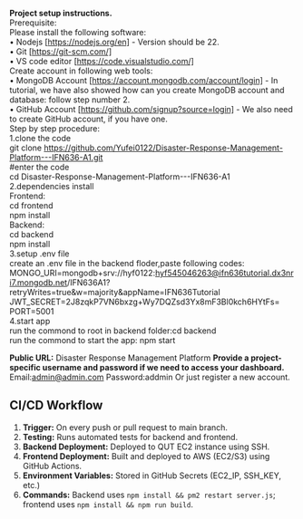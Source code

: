 **Project setup instructions.**  
Prerequisite:  
Please install the following software:  
• Nodejs [https://nodejs.org/en] - Version should be 22.  
• Git [https://git-scm.com/]  
• VS code editor [https://code.visualstudio.com/]  
Create account in following web tools:  
• MongoDB Account [https://account.mongodb.com/account/login] - In tutorial, we have also showed how can you create MongoDB account and database: follow step number 2.  
• GitHub Account [https://github.com/signup?source=login] - We also need to create GitHub account, if you have one.  
Step by step procedure:  
1.clone the code  
git clone https://github.com/Yufei0122/Disaster-Response-Management-Platform---IFN636-A1.git  
#enter the code  
cd Disaster-Response-Management-Platform---IFN636-A1  
2.dependencies install  
Frontend:  
cd frontend  
npm install  
Backend:  
cd backend  
npm install  
3.setup .env file  
create an .env file in the backend floder,paste following codes:  
MONGO_URI=mongodb+srv://hyf0122:hyf545046263@ifn636tutorial.dx3nri7.mongodb.net/IFN636A1?retryWrites=true&w=majority&appName=IFN636Tutorial  
JWT_SECRET=2J8zqkP7VN6bxzg+Wy7DQZsd3Yx8mF3Bl0kch6HYtFs=  
PORT=5001  
4.start app  
run the commond to root in backend folder:cd backend  
run the commond to start the app: npm start  

**Public URL:**
Disaster Response Management Platform
**Provide a project-specific username and password if we need to access your dashboard.**
Email:admin@admin.com
Password:addmin
Or just register a new account.
## CI/CD Workflow

1. **Trigger:** On every push or pull request to main branch.
2. **Testing:** Runs automated tests for backend and frontend.
3. **Backend Deployment:** Deployed to QUT EC2 instance using SSH.
4. **Frontend Deployment:** Built and deployed to AWS (EC2/S3) using GitHub Actions.
5. **Environment Variables:** Stored in GitHub Secrets (EC2_IP, SSH_KEY, etc.)
6. **Commands:** Backend uses `npm install && pm2 restart server.js`; frontend uses `npm install && npm run build`.

